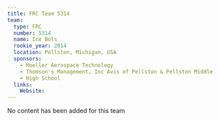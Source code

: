 ```yaml
---
title: FRC Team 5314
team:
  type: FRC
  number: 5314
  name: Ice Bots
  rookie_year: 2014
  location: Pellston, Michigan, USA
  sponsors:
    - Moeller Aerospace Technology
    - Thomson's Management, Inc Avis of Pellston & Pellston Middle
    - High School
  links:
    Website: 
---
```

No content has been added for this team